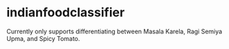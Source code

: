 # indianfoodclassifier

Currently only supports differentiating between Masala Karela, Ragi Semiya Upma, and Spicy Tomato.
